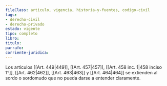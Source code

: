 ```yaml
---
fileClass: articulo, vigencia, historia-y-fuentes, codigo-civil
tags:
- derecho-civil
- derecho-privado
estado: vigente
tipo: completo
libro:
titulo:
parrafo:
corriente-juridica:
---
```

Los artículos [[Art. 449|449]], [[Art. 457|457]], [[Art. 458 inc. 1|458 inciso 1°]], [[Art. 462|462]], [[Art. 463|463]] y [[Art. 464|464]] se extienden al sordo o sordomudo que no pueda darse a entender claramente.